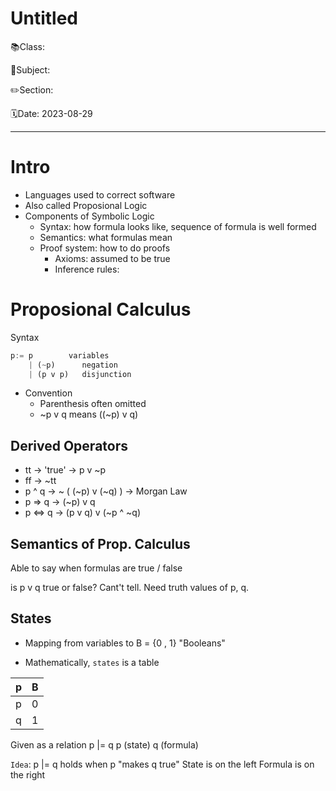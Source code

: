 # Untitled

📚Class: 

📘Subject: <a href="https://github.com/lamula21/cheat-sheets/blob/main/"></a>

✏️Section: 

🗓️Date: 2023-08-29

---

# Intro 

- Languages used to correct software
- Also called Proposional Logic
- Components of Symbolic Logic
	- Syntax: how formula looks like, sequence of formula is well formed
	- Semantics: what formulas mean
	- Proof system: how to do proofs
		- Axioms: assumed to be true
		- Inference rules:


# Proposional Calculus

Syntax
```haskell
p:= p        variables
	| (~p)      negation
	| (p v p)   disjunction
```

- Convention
	- Parenthesis often omitted
	- ~p v q means ((~p) v q)

## Derived Operators
- tt -> 'true' -> p v ~p
- ff -> ~tt
- p ^  q -> ~ ( (~p) v (~q) )  -> Morgan Law
- p => q -> (~p) v q
- p <=> q -> (p v q) v (~p ^ ~q)


## Semantics of Prop. Calculus

Able to say when formulas are true / false

is p v q true or false?
Cant't tell. Need truth values of p, q.

## States

- Mapping from variables to B = {0 , 1}  "Booleans"

- Mathematically, `states` is a table

| p   | B   |
| --- | --- |
| p   | 0   |
| q   | 1   |

Given as a relation  p |= q
p (state)
q (formula)

`Idea`:  p |= q holds when p "makes q true"
State is on the left
Formula is on the right
